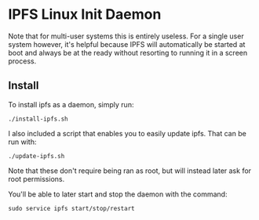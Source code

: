 IPFS Linux Init Daemon
======================
Note that for multi-user systems this is entirely useless. For a single user
system however, it's helpful because IPFS will
automatically be started at boot and always be at the ready without resorting
to running it in a screen process.

Install
-------
To install ipfs as a daemon, simply run:
```
./install-ipfs.sh
```
I also included a script that enables you to easily update ipfs. That can be run
with:
```
./update-ipfs.sh
```
Note that these don't require being ran as root, but will instead later ask 
for root permissions.

You'll be able to later start and stop the daemon with the command:
```
sudo service ipfs start/stop/restart
```
